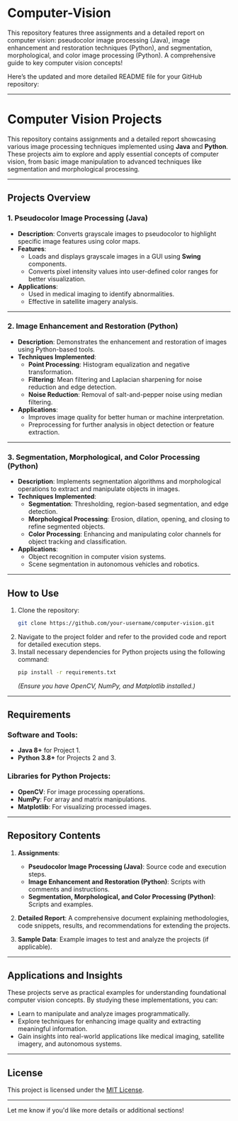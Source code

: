 # Computer-Vision
This repository features three assignments and a detailed report on computer vision: pseudocolor image processing (Java), image enhancement and restoration techniques (Python), and segmentation, morphological, and color image processing (Python). A comprehensive guide to key computer vision concepts!

Here’s the updated and more detailed README file for your GitHub repository:  

---

# Computer Vision Projects  

This repository contains assignments and a detailed report showcasing various image processing techniques implemented using **Java** and **Python**. These projects aim to explore and apply essential concepts of computer vision, from basic image manipulation to advanced techniques like segmentation and morphological processing.  

---

## Projects Overview  

### 1. **Pseudocolor Image Processing (Java)**  
- **Description**: Converts grayscale images to pseudocolor to highlight specific image features using color maps.  
- **Features**:  
  - Loads and displays grayscale images in a GUI using **Swing** components.  
  - Converts pixel intensity values into user-defined color ranges for better visualization.  
- **Applications**:  
  - Used in medical imaging to identify abnormalities.  
  - Effective in satellite imagery analysis.  

---

### 2. **Image Enhancement and Restoration (Python)**  
- **Description**: Demonstrates the enhancement and restoration of images using Python-based tools.  
- **Techniques Implemented**:  
  - **Point Processing**: Histogram equalization and negative transformation.  
  - **Filtering**: Mean filtering and Laplacian sharpening for noise reduction and edge detection.  
  - **Noise Reduction**: Removal of salt-and-pepper noise using median filtering.  
- **Applications**:  
  - Improves image quality for better human or machine interpretation.  
  - Preprocessing for further analysis in object detection or feature extraction.  

---

### 3. **Segmentation, Morphological, and Color Processing (Python)**  
- **Description**: Implements segmentation algorithms and morphological operations to extract and manipulate objects in images.  
- **Techniques Implemented**:  
  - **Segmentation**: Thresholding, region-based segmentation, and edge detection.  
  - **Morphological Processing**: Erosion, dilation, opening, and closing to refine segmented objects.  
  - **Color Processing**: Enhancing and manipulating color channels for object tracking and classification.  
- **Applications**:  
  - Object recognition in computer vision systems.  
  - Scene segmentation in autonomous vehicles and robotics.  

---

## How to Use  

1. Clone the repository:  
   ```bash  
   git clone https://github.com/your-username/computer-vision.git  
   ```  
2. Navigate to the project folder and refer to the provided code and report for detailed execution steps.  
3. Install necessary dependencies for Python projects using the following command:  
   ```bash  
   pip install -r requirements.txt  
   ```  
   *(Ensure you have OpenCV, NumPy, and Matplotlib installed.)*  

---

## Requirements  

### Software and Tools:  
- **Java 8+** for Project 1.  
- **Python 3.8+** for Projects 2 and 3.  

### Libraries for Python Projects:  
- **OpenCV**: For image processing operations.  
- **NumPy**: For array and matrix manipulations.  
- **Matplotlib**: For visualizing processed images.  

---

## Repository Contents  

1. **Assignments**:  
   - **Pseudocolor Image Processing (Java)**: Source code and execution steps.  
   - **Image Enhancement and Restoration (Python)**: Scripts with comments and instructions.  
   - **Segmentation, Morphological, and Color Processing (Python)**: Scripts and examples.  

2. **Detailed Report**: A comprehensive document explaining methodologies, code snippets, results, and recommendations for extending the projects.  

3. **Sample Data**: Example images to test and analyze the projects (if applicable).  

---

## Applications and Insights  

These projects serve as practical examples for understanding foundational computer vision concepts. By studying these implementations, you can:  
- Learn to manipulate and analyze images programmatically.  
- Explore techniques for enhancing image quality and extracting meaningful information.  
- Gain insights into real-world applications like medical imaging, satellite imagery, and autonomous systems.  

---

## License  

This project is licensed under the [MIT License](LICENSE).  

---  

Let me know if you'd like more details or additional sections!
